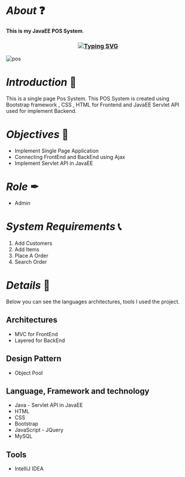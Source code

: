 # *About* ❓
**This is my JavaEE POS System**.

<h3 align="center"><a href="https://git.io/typing-svg" align="center"><img align="center" src="https://readme-typing-svg.herokuapp.com?font=Fira+Code&size=25&duration=4000&center=true&vCenter=true&width=435&lines=JavaEE+POS+System" alt="Typing SVG" style="max-width:100%" /></a></h3>

![pos](assets/images/pos.png)

# *Introduction* 📝
This is a single page Pos System.
This POS System is created using Bootstrap framework , CSS , HTML for Frontend and JavaEE Servlet API used for implement Backend.

# *Objectives* 🔑
* Implement Single Page Application
* Connecting FrontEnd and BackEnd using Ajax
* Implement Servlet API in JavaEE

# *Role* ✒
* Admin

# *System Requirements* 📞
1. Add Customers
2. Add Items
3. Place A Order
4. Search Order
 
# *Details* 🔖
Below you can see the languages architectures, tools I used  the project.

## Architectures
*  MVC for FrontEnd
*  Layered for BackEnd

## Design Pattern
*  Object Pool

## Language, Framework and technology
* Java - Servlet API in JavaEE
* HTML
* CSS
* Bootstrap
* JavaScript - JQuery
* MySQL

## Tools
* IntelliJ IDEA

